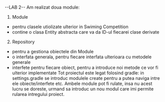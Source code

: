  --LAB 2--
Am realizat doua module:
1. Module 
- pentru clasele utiolizate ulterior in Swiming Competition
- contine o clasa Entity abstracta care va da ID-ul fiecarei clase derivate
2. Repository
- pentru a gestiona obiectele din Module
- o interfata generala, pentru fiecare interfata ulterioara cu metodele generale
- interfete pentru fiecare obiect, pentru a introduce noi metode ce vor fi ulterior implementate
Tot proiectul este legat folosind gradle: in settings.gradle se introduc modulele create pentru a putea naviga intre ele obiecte/interfete etc.
Ambele module pot fi rulate, insa nu acest lucru se doreste,  urmand sa introduc un nou modul care imi permite rularea intregului proiect.
